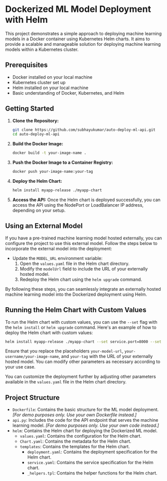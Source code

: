 # Dockerized ML Model Deployment with Helm

This project demonstrates a simple approach to deploying machine learning models in a Docker container using Kubernetes Helm charts. It aims to provide a scalable and manageable solution for deploying machine learning models within a Kubernetes cluster.

## Prerequisites

- Docker installed on your local machine
- Kubernetes cluster set up
- Helm installed on your local machine
- Basic understanding of Docker, Kubernetes, and Helm

## Getting Started

1. **Clone the Repository:**
   ```bash
   git clone https://github.com/subhayukumar/auto-deploy-ml-api.git
   cd auto-deploy-ml-api
   ```

2. **Build the Docker Image:**
   ```bash
   docker build -t your-image-name .
   ```

3. **Push the Docker Image to a Container Registry:**
   ```bash
   docker push your-image-name:your-tag
   ```

4. **Deploy the Helm Chart:**
   ```bash
   helm install myapp-release ./myapp-chart
   ```

5. **Access the API:**
   Once the Helm chart is deployed successfully, you can access the API using the NodePort or LoadBalancer IP address, depending on your setup.

## Using an External Model

If you have a pre-trained machine learning model hosted externally, you can configure the project to use this external model. Follow the steps below to incorporate the external model into the deployment:

- Update the `MODEL_URL` environment variable:
   1. Open the `values.yaml` file in the Helm chart directory.
   2. Modify the `modelUrl` field to include the URL of your externally hosted model.
   3. Redeploy the Helm chart using the `helm upgrade` command.


By following these steps, you can seamlessly integrate an externally hosted machine learning model into the Dockerized deployment using Helm.

## Running the Helm Chart with Custom Values

To run the Helm chart with custom values, you can use the `--set` flag with the `helm install` or `helm upgrade` command. Here's an example of how to deploy the Helm chart with custom values:

```bash
helm install myapp-release ./myapp-chart --set service.port=8000 --set image.repository=your-username/your-image-name --set image.tag=your-tag --set modelUrl=your-model-url
```

Ensure that you replace the placeholders `your-model-url`, `your-username/your-image-name`, and `your-tag` with the URL of your externally hosted model. You can modify other parameters as necessary according to your use case.

You can customize the deployment further by adjusting other parameters available in the `values.yaml` file in the Helm chart directory.

## Project Structure

- `Dockerfile`: Contains the basic structure for the ML model deployment. _[For demo purposes only. Use your own Dockerfile instead.]_
- `api.py`: Includes the code for the API endpoint that serves the machine learning model. _[For demo purposes only. Use your own code instead.]_
- `helm`: Contains the Helm chart for deploying the Dockerized ML model.
    - `values.yaml`: Contains the configuration for the Helm chart.
    - `Chart.yaml`: Contains the metadata for the Helm chart.
    - `templates`: Contains the templates for the Helm chart.
        - `deployment.yaml`: Contains the deployment specification for the Helm chart.
        - `service.yaml`: Contains the service specification for the Helm chart.
        - `_helpers.tpl`: Contains the helper functions for the Helm chart.
